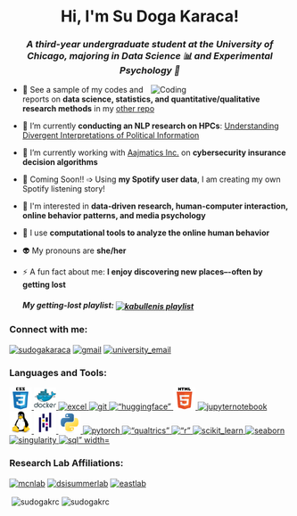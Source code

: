<h1 align="center">Hi,  I'm Su Doga Karaca!</h1>
<h3 align="center"><em>A third-year undergraduate student at the University of Chicago, majoring in Data Science 📊 and Experimental Psychology 🧠</em></h3>

<a href="https://giphy.com/gifs/cute-girl-l0HlGeTBdTqMll15u"><img align="right" alt="Coding" width="250" src="https://media0.giphy.com/media/l0HlGeTBdTqMll15u/giphy.gif?cid=790b7611fcdb92b378e371ea8bdec6ccf274b5dc9502a975&rid=giphy.gif&ct=s"></a>


- 📄 See a sample of my codes and reports on **data science, statistics, and quantitative/qualitative research methods** in my [other repo](https://github.com/sudogakrc/Projects)

- 🔭 I’m currently **conducting an NLP research on HPCs**: [Understanding Divergent Interpretations of Political Information](https://datascience.uchicago.edu/news/new-data-democracy-research-initiative-launched-at-university-of-chicago/)

- 🌱 I’m currently working with [Aajmatics Inc.](https://aajimatics.com/) on **cybersecurity insurance decision algorithms**

- 🧁 Coming Soon!! ➩ Using **my Spotify user data**, I am creating my own Spotify listening story!

- 🌈 I'm interested in **data-driven research, human-computer interaction, online behavior patterns, and media psychology**

- 👾 I use **computational tools to analyze the online human behavior**

- 👽 My pronouns are **she/her**

- ⚡ A fun fact about me: **I enjoy discovering new places–-often by getting lost**
  <h5 align="left"> My getting-lost playlist:      <a href="https://open.spotify.com/playlist/71vu3PpHnU8DK4t2D33LzC?si=585cf9fa2c304507" target="blank"><img align="center" src="https://storage.googleapis.com/pr-newsroom-wp/1/2018/11/Spotify_Logo_RGB_Green.png" alt="kabullenis playlist" height="20" width="70" /></a>  </h5>

<h3 align="left">Connect with me:</h3>
<p align="left">
<a href="https://www.linkedin.com/in/su-doga-karaca/" target="blank"><img align="center" src="https://raw.githubusercontent.com/rahuldkjain/github-profile-readme-generator/master/src/images/icons/Social/linked-in-alt.svg" alt="sudogakaraca" height="30" width="40" /></a> <a href="mailto:sudogakrc@gmail.com" target="blank"><img align="center" src="https://mailmeteor.com/logos/assets/PNG/Gmail_Logo_512px.png" alt="gmail" height="30" width="40" /></a> <a href="mailto:sudogakaraca@uchicago.edu" target="blank"><img align="center" src="https://upload.wikimedia.org/wikipedia/en/7/79/University_of_Chicago_shield.svg" alt="university_email" height="30" width="40" /></a>
</p>

<h3 align="left">Languages and Tools:</h3>
<p align="left"> 
<a href="https://www.w3schools.com/css/" target="_blank" rel="noreferrer"> <img src="https://raw.githubusercontent.com/devicons/devicon/master/icons/css3/css3-original-wordmark.svg" alt="css3" width="40" height="40"/> </a> 
<a href="https://www.docker.com/" target="_blank" rel="noreferrer"> <img src="https://raw.githubusercontent.com/devicons/devicon/master/icons/docker/docker-original-wordmark.svg" alt="docker" width="40" height="40"/> </a> 
<a href="https://www.microsoft.com/en-us/microsoft-365/excel" target="_blank" rel="noreferrer"> <img src="https://upload.wikimedia.org/wikipedia/commons/thumb/3/34/Microsoft_Office_Excel_%282019%E2%80%93present%29.svg/2203px-Microsoft_Office_Excel_%282019%E2%80%93present%29.svg.png" alt="excel" width="40" height="40"/> </a>
<a href="https://git-scm.com/" target="_blank" rel="noreferrer"> <img src="https://www.vectorlogo.zone/logos/git-scm/git-scm-icon.svg" alt="git" width="40" height="40"/> </a> 
<a href="https://huggingface.co/" target="_blank" rel="noreferrer"> <img src="https://huggingface.co/front/assets/huggingface_logo.svg" alt=“huggingface” width="40" height="40"/> </a> 
<a href="https://www.w3.org/html/" target="_blank" rel="noreferrer"> <img src="https://raw.githubusercontent.com/devicons/devicon/master/icons/html5/html5-original-wordmark.svg" alt="html5" width="40" height="40"/> </a> 
<a href="https://jupyter.org/" target="_blank" rel="noreferrer"> <img src="https://jupyter.org/assets/homepage/main-logo.svg" alt="jupyternotebook" width="40" height="40"/> </a> 
<a href="https://www.linux.org/" target="_blank" rel="noreferrer"> <img src="https://raw.githubusercontent.com/devicons/devicon/master/icons/linux/linux-original.svg" alt="linux" width="40" height="40"/> </a> 
<a href="https://pandas.pydata.org/" target="_blank" rel="noreferrer"> <img src="https://raw.githubusercontent.com/devicons/devicon/2ae2a900d2f041da66e950e4d48052658d850630/icons/pandas/pandas-original.svg" alt="pandas" width="40" height="40"/> </a>
 <a href="https://www.python.org" target="_blank" rel="noreferrer"> <img src="https://raw.githubusercontent.com/devicons/devicon/master/icons/python/python-original.svg" alt="python" width="40" height="40"/> </a>
 <a href="https://pytorch.org/" target="_blank" rel="noreferrer"> <img src="https://www.vectorlogo.zone/logos/pytorch/pytorch-icon.svg" alt="pytorch" width="40" height="40"/> </a> 
<a href="https://www.qualtrics.com/uk/?rid=ip&prevsite=en&newsite=uk&geo=TR&geomatch=uk" target="_blank" rel="noreferrer"> <img src="https://www.qualtrics.com/m/qualtrics-xm-2x.svg" alt=“qualtrics” width="40" height="40"/> </a>
<a href="https://www.r-project.org/" target="_blank" rel="noreferrer"> <img src="https://www.r-project.org/logo/Rlogo.svg" alt=“r” width="40" height="40"/> </a>
<a href="https://scikit-learn.org/" target="_blank" rel="noreferrer"> <img src="https://upload.wikimedia.org/wikipedia/commons/0/05/Scikit_learn_logo_small.svg" alt="scikit_learn" width="40" height="40"/> </a>
 <a href="https://seaborn.pydata.org/" target="_blank" rel="noreferrer"> <img src="https://seaborn.pydata.org/_images/logo-mark-lightbg.svg" alt="seaborn" width="40" height="40"/> </a>
 <a href="https://docs.sylabs.io/guides/3.5/user-guide/index.html" target="_blank" rel="noreferrer"> <img src="https://sylabs.io/wp-content/uploads/2022/03/singularity-logo-round.svg" alt="singularity" width="40" height="40"/> </a>
 <a href="https://www.w3schools.com/sql/" target="_blank" rel="noreferrer"> <img src="https://user-images.githubusercontent.com/40461634/114240226-2f506580-9955-11eb-849b-e2a25117d681.png" alt="sql” width="40" height="40"/> </a>
 </p>
 
<h3 align="left">Research Lab Affiliations:</h3>
<p align="left">
<a href="https://mcnlab.uchicago.edu/" target="blank"><img align="center" src="https://cpb-us-w2.wpmucdn.com/voices.uchicago.edu/dist/7/3210/files/2021/07/Screen-Shot-2021-07-22-at-17.21.54.png" alt="mcnlab" height="40" width="200" /></a>
<a href="https://datascience.uchicago.edu/engage/summerlab/#program-overview" target="blank"><img align="center" src="https://datascience.uchicago.edu/wp-content/uploads/2021/10/DSI_Logo_Color.svg" alt="dsisummerlab" height="40" width="200" /></a>
<a href="https://eastlab.uchicago.edu/" target="blank"><img align="center" src="https://cpb-us-w2.wpmucdn.com/voices.uchicago.edu/dist/b/2760/files/2021/04/EAST_logo.png" alt="eastlab" height="40" width="40" /></a>
</p>

<p>&nbsp;<img align="center" src="https://github-readme-stats.vercel.app/api?username=sudogakrc&show_icons=true&locale=en" alt="sudogakrc"/>
<img align="center" src="https://github-readme-streak-stats.herokuapp.com/?user=sudogakrc&" alt="sudogakrc"/></p>

